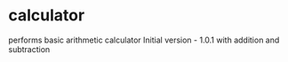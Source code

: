 # calculator
performs basic arithmetic calculator
Initial version - 1.0.1
with addition and subtraction 

